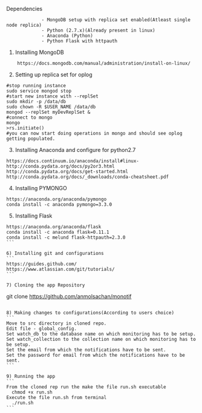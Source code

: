 Dependencies 
```
             - MongoDB setup with replica set enabled(Atleast single node replica)
             - Python (2.7.x)(Already present in linux)
             - Anaconda (Python)
             - Python Flask with httpauth
```
             
1) Installing MongoDB
```
    https://docs.mongodb.com/manual/administration/install-on-linux/
```

2) Setting up replica set for oplog
```
#stop running instance
sudo service mongod stop
#start new instance with --replSet
sudo mkdir -p /data/db
sudo chown -R $USER_NAME /data/db
mongod --replSet myDevReplSet &
#connect to mongo
mongo
>rs.initiate()
#you can now start doing operations in mongo and should see oplog getting populated.
```

3) Installing Anaconda and configure for python2.7
```
https://docs.continuum.io/anaconda/install#linux-
http://conda.pydata.org/docs/py2or3.html
http://conda.pydata.org/docs/get-started.html
http://conda.pydata.org/docs/_downloads/conda-cheatsheet.pdf
```

4) Installing PYMONGO
```
https://anaconda.org/anaconda/pymongo
conda install -c anaconda pymongo=3.3.0
```

5) Installing Flask
````
https://anaconda.org/anaconda/flask
conda install -c anaconda flask=0.11.1
conda install -c melund flask-httpauth=2.3.0
```

6) Installing git and configurations
```
https://guides.github.com/
https://www.atlassian.com/git/tutorials/
```

7) Cloning the app Repository
````
git clone https://github.com/anmolsachan/monotif
````

8) Making changes to configurations(According to users choice)
```
Move to src directory in cloned repo.
Edit file - global_config.
Set watch_db to the database name on which monitoring has to be setup.
Set watch_collection to the collection name on which monitoring has to be setup.
Set the email from which the notifications have to be sent.
Set the password for email from which the notifications have to be sent.
```

9) Running the app
```
From the cloned rep run the make the file run.sh executable
  chmod +x run.sh
Execute the file run.sh from terminal
  ./run.sh
```
